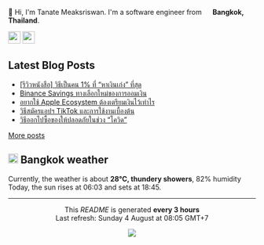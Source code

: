 <p>👋 Hi, I'm Tanate Meaksriswan. I'm a software engineer from <img src="https://cdn-icons-png.flaticon.com/512/330/330447.png" width="14"/> <b>Bangkok, Thailand</b>.</p>
<p><a href="https://www.linkedin.com/in/ipiranhaa"><img src="https://img.shields.io/badge/linkedin-%230077B5.svg?&style=for-the-badge&logo=linkedin&logoColor=white" height=25></a> <a href="https://medium.com/@ipiranhaa"><img src="https://img.shields.io/badge/medium-%2312100E.svg?&style=for-the-badge&logo=medium&logoColor=white" height=25></a></p>
<h2>Latest Blog Posts</h2>
<ul><li><a href=https://kitchenrai.com/%e0%b8%a3%e0%b8%b5%e0%b8%a7%e0%b8%b4%e0%b8%a7%e0%b8%ab%e0%b8%99%e0%b8%b1%e0%b8%87%e0%b8%aa%e0%b8%b7%e0%b8%ad-%e0%b8%a7%e0%b8%b4%e0%b8%98%e0%b8%b5%e0%b9%80%e0%b8%9b%e0%b9%87%e0%b8%99%e0%b8%84%e0%b8%99/>[รีวิวหนังสือ] วิธีเป็นคน 1% ที่ “หาเงินเก่ง” ที่สุด</a></li><li><a href=https://kitchenrai.com/binance-savings-review/>Binance Savings ทางเลือกใหม่ของการออมเงิน</a></li><li><a href=https://kitchenrai.com/apple-ecosystem-pricing/>อยากใช้ Apple Ecosystem ต้องเตรียมเงินไว้เท่าไร</a></li><li><a href=https://kitchenrai.com/tiktok-guide-book/>วิธีสมัครแอปฯ TikTok และการใช้งานเบื้องต้น</a></li><li><a href=https://kitchenrai.com/how-to-going-outside-safe-due-covid/>วิธีออกไปซื้อของให้ปลอดภัยในช่วง “โควิด”</a></li></ul>
<a href=https://www.kitchenrai.com target="_blank">More posts</a>
<h2><img src="https://cdn-icons-png.flaticon.com/512/909/909143.png" width="20"/> Bangkok weather</h2>
<p>Currently, the weather is about <b>28°C, thundery showers</b>, 82% humidity<br>
Today, the sun rises at 06:03 and sets at 18:45.</p>
<hr>
<p align="center">This <i>README</i> is generated <b>every 3 hours</b><br>Last refresh: Sunday 4 August at 08:05 GMT+7
<p align="center"><img src="https://github.com/ipiranhaa/ipiranhaa/workflows/README%20build/badge.svg" /></p>